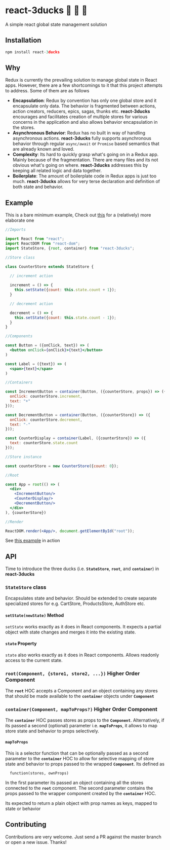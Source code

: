 # react-3ducks :duck: :hatched_chick: :hatching_chick:
A simple react global state management solution

## Installation
```js
npm install react-3ducks
```

## Why

Redux is currently the prevailing solution to manage global state in React apps. However, there are a few shortcomings to it that this project attempts to address. Some of them are as follows

- **Encapsulation**: Redux by convention has only one global store and it encapsulate only data. The behavior is fragmented between actions, action creators, reducers, epics, sagas, thunks etc. **react-3ducks** encourages and facilitates creation of multiple stores for various concerns in the application and also allows behavior encapsulation in the stores.
- **Asynchronous Behavior**: Redux has no built in way of handling asynchronous actions. **react-3ducks** fully supports asynchronous behavior through regular ```async/await``` or ```Promise``` based semantics that are already known and loved.
- **Complexity**: Its hard to quickly grasp what's going on in a Redux app. Mainly because of the fragmentation. There are many files and its not obvious what's going on where. **react-3ducks** addresses this by keeping all related logic and data together. 
- **Boilerplate**: The amount of boilerplate code in Redux apps is just too much. **react-3ducks** allows for very terse declaration and definition of both state and behavior.

## Example

This is a bare minimum example, Check out  [this](https://github.com/jamiebuilds/unstated-next) for a (relatively) more elaborate one

```jsx
//Imports

import React from "react";
import ReactDOM from "react-dom";
import StateStore, {root, container} from "react-3ducks";

//Store class

class CounterStore extends StateStore {
  
  // increment action

  increment = () => {
    this.setState({count: this.state.count + 1});
  }

  // decrement action

  decrement = () => {
    this.setState({count: this.state.count - 1});
  }
}

//Components

const Button = ({onClick, text}) => (
  <button onClick={onClick}>{text}</button>
)

const Label = ({text}) => (
  <span>{text}</span>
)

//Containers

const IncrementButton = container(Button, ({counterStore, props}) => ({
  onClick: counterStore.increment,
  text: "+"
}));

const DecrementButton = container(Button, ({counterStore}) => ({
  onClick: counterStore.decrement,
  text: "-"
}));

const CounterDisplay = container(Label, ({counterStore}) => ({
  text: counterStore.state.count
}));

//Store instance

const counterStore = new CounterStore({count: 0});

//Root

const App = root(() => (
  <div>
    <IncrementButton/>
    <CounterDisplay/>
    <DecrementButton/>
  </div>
), {counterStore})

//Render

ReactDOM.render(<App/>, document.getElementById("root"));
```
See [this example](https://codesandbox.io/s/react-redeux-barebones-example-t0ws2) in action

## API

Time to introduce the three ducks (i.e. **```StateStore```**, **```root```**, and **```container```**)  in **react-3ducks**

### ```StateStore``` class
Encapsulates state and behavior. Should be extended to create separate specialized stores for e.g. CartStore, ProductsStore, AuthStore etc.

#### ```setState(newState)``` Method
```setState``` works exactly as it does in React components. It expects a partial object with state changes and merges it into the existing state.

#### ```state``` Property
```state``` also works exactly as it does in React components. Allows readonly access to the current state.

### ```root(Component, {store1, store2, ...})``` Higher Order Component
The **```root```** HOC accepts a Component and an object containing any stores that should be made available to the **```container```** objects under **```Component```**

### ```container(Component, mapToProps?)``` Higher Order Component
The **```container```** HOC passes stores as props to the **```Component```**. Alternatively, if its passed a second (optional) parameter i.e. **```mapToProps```**, it allows to map store state and behavior to props selectively.

#### ```mapToProps``` 
This is a selector function that can be optionally passed as a second parameter to the **```container```** HOC to allow for selective mapping of store state and behavior to props passed to the wrapped **```Component```**. Its defined as 

```
  function(stores, ownProps)
```
In the first parameter its passed an object containing all the stores connected to the **```root```** component. The second parameter contains the props passed to the wrapper component created by the **```container```** HOC.

Its expected to return a plain object with prop names as keys, mapped to state or behavior

## Contributing
Contributions are very welcome. Just send a PR against the master branch or open a new issue. Thanks!

